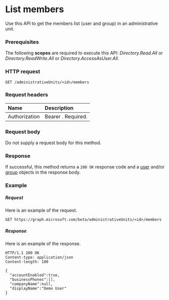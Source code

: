 # List members

Use this API to get the members list (user and group) in an administrative unit.

### Prerequisites
The following **scopes** are required to execute this API: *Directory.Read.All* or *Directory.ReadWrite.All* or *Directory.AccessAsUser.All*.

### HTTP request

```http
GET /administrativeUnits/<id>/members
```
### Request headers
| Name      |Description|
|:----------|:----------|
| Authorization  | Bearer <token>. Required.|

### Request body
Do not supply a request body for this method.

### Response
If successful, this method returns a `200 OK` response code and a [user](../resources/user.md) and/or [group](../resources/group.md) objects in the response body.
### Example
##### Request
Here is an example of the request.

```http
GET https://graph.microsoft.com/beta/administrativeUnits/<id>/members
```

##### Response
Here is an example of the response.
 
```http
HTTP/1.1 200 OK
Content-type: application/json
Content-length: 100

{
  "accountEnabled":true,
  "businessPhones":[],
  "companyName":null,
  "displayName":"Demo User"
}
```
